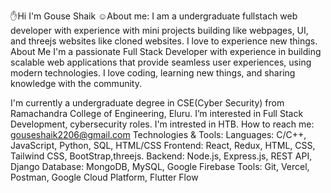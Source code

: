 ✋Hi I'm Gouse Shaik
☺️About me:
        I am a undergraduate fullstach web developer with experience with mini projects building like webpages, UI, and threejs websites like cloned websites. I love to experience new things.
About Me
I'm a passionate Full Stack Developer with experience in building scalable web applications that provide seamless user experiences, using modern technologies. I love coding, learning new things, and sharing knowledge with the community.

I'm currently a undergraduate degree in CSE(Cyber Security) from Ramachandra College of Engineering, Eluru.
I’m interested in Full Stack Development, cybersecurity roles.
I'm intrested in HTB.
How to reach me: 
gouseshaik2206@gmail.com
Technologies & Tools:
Languages: C/C++, JavaScript, Python, SQL, HTML/CSS
Frontend: React, Redux, HTML, CSS, Tailwind CSS, BootStrap,threejs.
Backend: Node.js, Express.js, REST API, Django
Database: MongoDB, MySQL, Google Firebase
Tools: Git, Vercel, Postman, Google Cloud Platform, Flutter Flow
